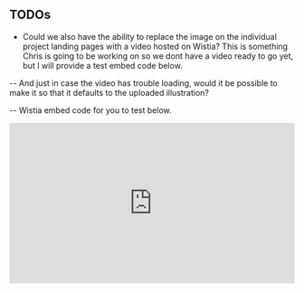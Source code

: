 ## TODOs

- Could we also have the ability to replace the image on the individual project landing pages with a video hosted on Wistia? This is something Chris is going to be working on so we dont have a video ready to go yet, but I will provide a test embed code below.

-- And just in case the video has trouble loading, would it be possible to make it so that it defaults to the uploaded illustration?

-- Wistia embed code for you to test below.

<div class="wistia_responsive_padding" style="padding:56.25% 0 0 0;position:relative;"><div class="wistia_responsive_wrapper" style="height:100%;left:0;position:absolute;top:0;width:100%;"><iframe src="https://fast.wistia.net/embed/iframe/fer7vsxxmy?seo=true&videoFoam=true" title="jez-john-louisa-scott_full_length oct 17, Video" allow="autoplay; fullscreen" allowtransparency="true" frameborder="0" scrolling="no" class="wistia_embed" name="wistia_embed" msallowfullscreen width="100%" height="100%"></iframe></div></div>
<script src="https://fast.wistia.net/assets/external/E-v1.js" async></script>
